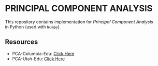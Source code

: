 # PRINCIPAL COMPONENT ANALYSIS
This repository contains implementation for _Principal Component Analysis_ in Python (used with `Numpy`).

## Resources
- PCA-Columbia-Edu: [Click Here](http://www.stat.columbia.edu/~fwood/Teaching/w4315/Fall2009/pca.pdf
)
- PCA-Utah-Edu: [Click Here](http://www.sci.utah.edu/~shireen/pdfs/tutorials/Elhabian_PCA09.pdf
)

